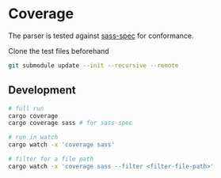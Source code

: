 # Coverage

The parser is tested against [sass-spec] for conformance.

Clone the test files beforehand

```bash
git submodule update --init --recursive --remote

```

## Development

```bash
# full run
cargo coverage
cargo coverage sass # for sass-spec

# run in watch
cargo watch -x 'coverage sass'

# filter for a file path
cargo watch -x 'coverage sass --filter <filter-file-path>'
```

[sass-spec]: https://github.com/sass/sass-spec
